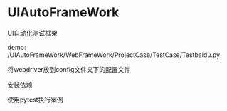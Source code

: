 # UIAutoFrameWork
UI自动化测试框架

demo: /UIAutoFrameWork/WebFrameWork/ProjectCase/TestCase/Testbaidu.py

将webdriver放到config文件夹下的配置文件

安装依赖

使用pytest执行案例